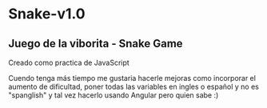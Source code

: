 # Snake-v1.0
## Juego de la viborita - Snake Game

Creado como practica de JavaScript

Cuendo tenga más tiempo me gustaria hacerle mejoras como incorporar el aumento de dificultad, poner todas las variables en ingles o español y no es "spanglish" y tal vez hacerlo usando Angular pero quien sabe :)
